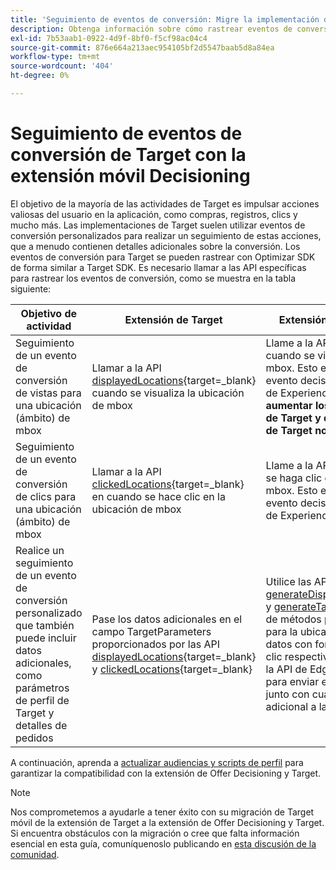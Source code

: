 ```yaml
---
title: 'Seguimiento de eventos de conversión: Migre la implementación de Adobe Target en su aplicación móvil a la extensión de Offer Decisioning y Target'
description: Obtenga información sobre cómo rastrear eventos de conversión de Adobe Target mediante la extensión móvil de Offer Decisioning y Target
exl-id: 7b53aab1-0922-4d9f-8bf0-f5cf98ac04c4
source-git-commit: 876e664a213aec954105bf2d5547baab5d8a84ea
workflow-type: tm+mt
source-wordcount: '404'
ht-degree: 0%

---
```


# Seguimiento de eventos de conversión de Target con la extensión móvil Decisioning

El objetivo de la mayoría de las actividades de Target es impulsar acciones valiosas del usuario en la aplicación, como compras, registros, clics y mucho más. Las implementaciones de Target suelen utilizar eventos de conversión personalizados para realizar un seguimiento de estas acciones, que a menudo contienen detalles adicionales sobre la conversión. Los eventos de conversión para Target se pueden rastrear con Optimizar SDK de forma similar a Target SDK. Es necesario llamar a las API específicas para rastrear los eventos de conversión, como se muestra en la tabla siguiente:

| Objetivo de actividad | Extensión de Target | Extensión de Offer Decisioning y Target |
|---|---|---|
| Seguimiento de un evento de conversión de vistas para una ubicación (ámbito) de mbox | Llamar a la API [displayedLocations](https://developer.adobe.com/client-sdks/solution/adobe-target/api-reference/#displayedlocations){target=_blank} cuando se visualiza la ubicación de mbox | Llame a la API [displayed](https://developer.adobe.com/client-sdks/edge/adobe-journey-optimizer-decisioning/#proposition-tracking-using-direct-offer-class-methods){target=_blank} cuando se visualice la oferta para la ubicación mbox. Esto envía un evento con el tipo de evento decisioning.propositionDisplay a la red de Experience Edge. **Esto es esencial para aumentar los visitantes en sus actividades de Target y debe hacerse al enviar ofertas de Target normales y predeterminadas.** |
| Seguimiento de un evento de conversión de clics para una ubicación (ámbito) de mbox | Llamar a la API [clickedLocations](https://developer.adobe.com/client-sdks/solution/adobe-target/api-reference/#displayedlocations){target=_blank} en cuando se hace clic en la ubicación de mbox | Llame a la API [tapped](https://developer.adobe.com/client-sdks/edge/adobe-journey-optimizer-decisioning/#proposition-tracking-using-direct-offer-class-methods){target=_blank} cuando se haga clic en la oferta para la ubicación mbox. Esto envía un evento con el tipo de evento decisioning.propositionInteract a la red de Experience Edge. |
| Realice un seguimiento de un evento de conversión personalizado que también puede incluir datos adicionales, como parámetros de perfil de Target y detalles de pedidos | Pase los datos adicionales en el campo TargetParameters proporcionados por las API [displayedLocations](https://developer.adobe.com/client-sdks/solution/adobe-target/api-reference/#displayedlocations){target=_blank} y [clickedLocations](https://developer.adobe.com/client-sdks/solution/adobe-target/api-reference/#displayedlocations){target=_blank} | Utilice las API [generateDisplayInteractionXdm](https://developer.adobe.com/client-sdks/edge/adobe-journey-optimizer-decisioning/#proposition-tracking-using-edge-extension-api){target=_blank} y [generateTapInteractionXdm](https://developer.adobe.com/client-sdks/edge/adobe-journey-optimizer-decisioning/#proposition-tracking-using-edge-extension-api){target=_blank} de métodos públicos disponibles en la oferta para la ubicación de mbox a fin de generar los datos con formato XDM para su vista y hacer clic respectivamente. A continuación, llame a la API de Edge SDK [sendEvent](https://developer.adobe.com/client-sdks/edge/edge-network/api-reference/#sendevent){target=_blank} para enviar estos datos XDM de seguimiento junto con cualquier dato XDM y de forma libre adicional a la red de Experience Edge. |


A continuación, aprenda a [actualizar audiencias y scripts de perfil](update-audiences.md) para garantizar la compatibilidad con la extensión de Offer Decisioning y Target.

>[!NOTE]
>
>Nos comprometemos a ayudarle a tener éxito con su migración de Target móvil de la extensión de Target a la extensión de Offer Decisioning y Target. Si encuentra obstáculos con la migración o cree que falta información esencial en esta guía, comuníquenoslo publicando en [esta discusión de la comunidad](https://experienceleaguecommunities.adobe.com/t5/adobe-experience-platform-data/tutorial-discussion-migrate-target-from-at-js-to-web-sdk/m-p/575587?profile.language=es#M463).

